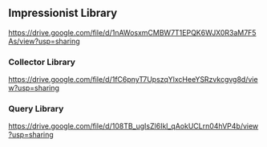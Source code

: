 ## Impressionist Library

https://drive.google.com/file/d/1nAWosxmCMBW7T1EPQK6WJX0R3aM7F5As/view?usp=sharing



### Collector Library

https://drive.google.com/file/d/1fC6pnyT7UpszqYlxcHeeYSRzvkcgvg8d/view?usp=sharing



### Query Library

https://drive.google.com/file/d/108TB_ugIsZl6Ikl_qAokUCLrn04hVP4b/view?usp=sharing


